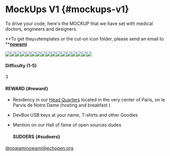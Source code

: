 # MockUps V1 {#mockups-v1}

To drive your code, here's the MOCKUP that we have set with medical doctors, engineers and designers.

**To get the`psd`templates or the cut-on icon folder, please send an email to **[**nowami**](https://echopen.gitbooks.io/android-app/content/nowami@echopen.org)



![](https://echopen.gitbooks.io/android-app/content/11.02.45.png)![](https://echopen.gitbooks.io/android-app/content/2016-11-11%20at%2011.02.45.png)![](https://echopen.gitbooks.io/android-app/content/2016-11-11%20at%2011.02.56.png)![](https://echopen.gitbooks.io/android-app/content/2016-11-11%20at%2011.03.11.png)![](https://echopen.gitbooks.io/android-app/content/2016-11-11%20at%2011.03.25.png)![](https://echopen.gitbooks.io/android-app/content/2016-11-11%20at%2011.03.37.png)![](https://echopen.gitbooks.io/android-app/content/_016-11-11%20at%2011.03.46.png)![](https://echopen.gitbooks.io/android-app/content/_016-11-11%20at%2011.03.58.png)![](https://echopen.gitbooks.io/android-app/content/_016-11-11%20at%2011.04.10.png)![](https://echopen.gitbooks.io/android-app/content/_2016-11-11%20at%2011.04.25.png)![](https://echopen.gitbooks.io/android-app/content/_2016-11-11%20at%2011.05.03.png)![](https://echopen.gitbooks.io/android-app/content/_6-11-11.png)![](https://echopen.gitbooks.io/android-app/content/_2016-11-11%20at%2011.05.31.png)![](https://echopen.gitbooks.io/android-app/content/_2016-11-11%20at%2011.05.45.png)![](https://echopen.gitbooks.io/android-app/content/_2016-11-11%20at%2011.05.58.png)![](https://echopen.gitbooks.io/android-app/content/_2016-11-11%20at%2011.06.10.png)![](blob:https://www.gitbook.com/7be1c523-69a3-422f-bb1e-5d40ad19cada)

#### Difficulty \(1-5\)

3

#### REWARD {#reward}

* Residency in our
  [Head Quarters](https://www.google.fr/maps/place/Point+Z%C3%A9ro+des+Routes+de+France/@48.8533289,2.3467055,17z/data=!4m13!1m7!3m6!1s0x47e671e10bc2d769:0x93bcbce92cd56429!2sParvis+Notre-Dame+-+Pl.+Jean-Paul+II,+75004+Paris!3b1!8m2!3d48.8533289!4d2.3488942!3m4!1s0x0:0x16a14abd23a6dd0d!8m2!3d48.8534033!4d2.3487836)
  located in the very center of Paris, on le Parvis de Notre Dame \(hosting and breakfast \)
* DevBox USB keys at your name, T-shirts and other Goodies
* Mention on our Hall of fame of open sources dudes

  #### SUDOERS {#sudoers}

[@nowami](https://github.com/benchoufi)nowami@echopen.org

